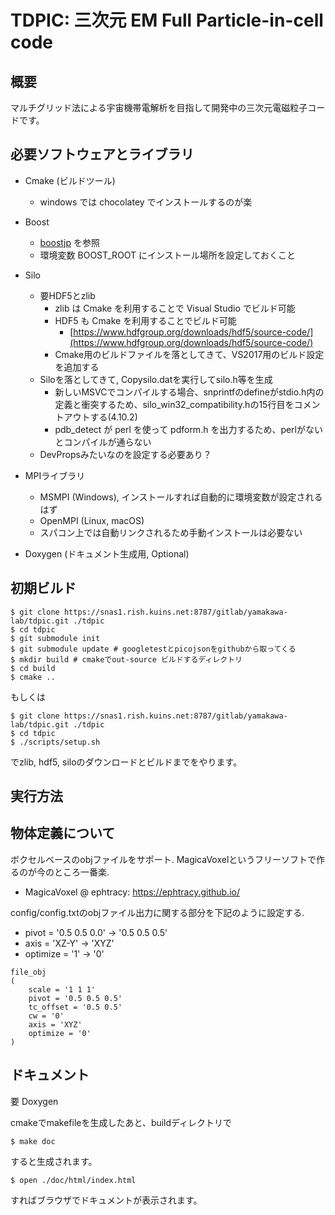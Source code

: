 # TDPIC: 三次元 EM Full Particle-in-cell code

## 概要
マルチグリッド法による宇宙機帯電解析を目指して開発中の三次元電磁粒子コードです。

## 必要ソフトウェアとライブラリ
- Cmake (ビルドツール)
    - windows では chocolatey でインストールするのが楽
- Boost
    - [boostjp](https://boostjp.github.io/) を参照
    - 環境変数 BOOST_ROOT にインストール場所を設定しておくこと
- Silo
    - 要HDF5とzlib
        - zlib は Cmake を利用することで Visual Studio でビルド可能
        - HDF5 も Cmake を利用することでビルド可能
            - [https://www.hdfgroup.org/downloads/hdf5/source-code/](https://www.hdfgroup.org/downloads/hdf5/source-code/)
        - Cmake用のビルドファイルを落としてきて、VS2017用のビルド設定を追加する
    - Siloを落としてきて, Copysilo.datを実行してsilo.h等を生成
        - 新しいMSVCでコンパイルする場合、snprintfのdefineがstdio.h内の定義と衝突するため、silo_win32_compatibility.hの15行目をコメントアウトする(4.10.2)
        - pdb_detect が perl を使って pdform.h を出力するため、perlがないとコンパイルが通らない
    - DevPropsみたいなのを設定する必要あり？
- MPIライブラリ
    - MSMPI (Windows), インストールすれば自動的に環境変数が設定されるはず
    - OpenMPI (Linux, macOS)
    - スパコン上では自動リンクされるため手動インストールは必要ない

- Doxygen (ドキュメント生成用, Optional)

## 初期ビルド

```
$ git clone https://snas1.rish.kuins.net:8787/gitlab/yamakawa-lab/tdpic.git ./tdpic
$ cd tdpic
$ git submodule init
$ git submodule update # googletestとpicojsonをgithubから取ってくる
$ mkdir build # cmakeでout-source ビルドするディレクトリ
$ cd build
$ cmake ..
```

もしくは
```
$ git clone https://snas1.rish.kuins.net:8787/gitlab/yamakawa-lab/tdpic.git ./tdpic
$ cd tdpic
$ ./scripts/setup.sh
```
でzlib, hdf5, siloのダウンロードとビルドまでをやります。

## 実行方法

## 物体定義について
ボクセルベースのobjファイルをサポート.
MagicaVoxelというフリーソフトで作るのが今のところ一番楽.
- MagicaVoxel @ ephtracy: https://ephtracy.github.io/

config/config.txtのobjファイル出力に関する部分を下記のように設定する.
- pivot = '0.5 0.5 0.0' -> '0.5 0.5 0.5'
- axis = 'XZ-Y' -> 'XYZ'
- optimize = '1' -> '0'

```
file_obj
(
    scale = '1 1 1'
    pivot = '0.5 0.5 0.5'
    tc_offset = '0.5 0.5'
    cw = '0'
    axis = 'XYZ'
    optimize = '0'
)
```
## ドキュメント
要 Doxygen

cmakeでmakefileを生成したあと、buildディレクトリで
```
$ make doc
```
すると生成されます。
```
$ open ./doc/html/index.html
```
すればブラウザでドキュメントが表示されます。
